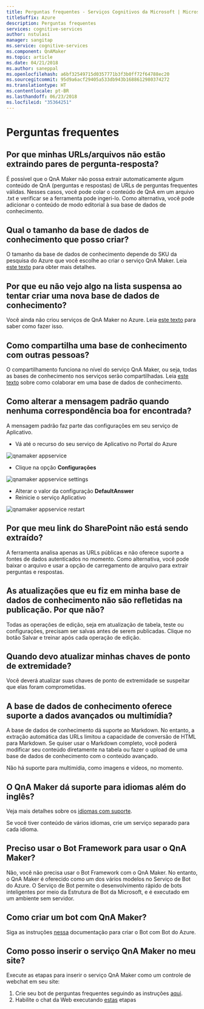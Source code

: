 ```yaml
---
title: Perguntas frequentes - Serviços Cognitivos da Microsoft | Microsoft Docs
titleSuffix: Azure
description: Perguntas frequentes
services: cognitive-services
author: nstulasi
manager: sangitap
ms.service: cognitive-services
ms.component: QnAMaker
ms.topic: article
ms.date: 04/21/2018
ms.author: saneppal
ms.openlocfilehash: a6bf32549715d0357771b3f3b0ff72f64788ec20
ms.sourcegitcommit: 95d9a6acf29405a533db943b1688612980374272
ms.translationtype: HT
ms.contentlocale: pt-BR
ms.lasthandoff: 06/23/2018
ms.locfileid: "35364251"
---
```

# <a name="frequently-asked-questions"></a>Perguntas frequentes

## <a name="why-is-my-urlsfiles-is-not-extracting-question-answer-pairs"></a>Por que minhas URLs/arquivos não estão extraindo pares de pergunta-resposta?

É possível que o QnA Maker não possa extrair automaticamente algum conteúdo de QnA (perguntas e respostas) de URLs de perguntas frequentes válidas. Nesses casos, você pode colar o conteúdo de QnA em um arquivo .txt e verificar se a ferramenta pode ingeri-lo. Como alternativa, você pode adicionar o conteúdo de modo editorial à sua base de dados de conhecimento.

## <a name="how-large-a-knowledge-base-can-i-create"></a>Qual o tamanho da base de dados de conhecimento que posso criar?

O tamanho da base de dados de conhecimento depende do SKU da pesquisa do Azure que você escolhe ao criar o serviço QnA Maker. Leia [este texto](./Tutorials/choosing-capacity-qnamaker-deployment.md) para obter mais detalhes.

## <a name="why-do-i-not-see-anything-in-the-drop-down-for-when-i-try-to-create-a-new-knowledge-base"></a>Por que eu não vejo algo na lista suspensa ao tentar criar uma nova base de dados de conhecimento?

Você ainda não criou serviços de QnA Maker no Azure. Leia [este texto](./How-To/set-up-qnamaker-service-azure.md) para saber como fazer isso.

## <a name="how-do-i-share-a-knowledge-base-with-other"></a>Como compartilha uma base de conhecimento com outras pessoas?

O compartilhamento funciona no nível do serviço QnA Maker, ou seja, todas as bases de conhecimento nos serviços serão compartilhadas. Leia [este texto](./How-To/collaborate-knowledge-base.md) sobre como colaborar em uma base de dados de conhecimento.

## <a name="how-can-i-change-the-default-message-when-no-good-match-is-found"></a>Como alterar a mensagem padrão quando nenhuma correspondência boa for encontrada?

A mensagem padrão faz parte das configurações em seu serviço de Aplicativo.
- Vá até o recurso do seu serviço de Aplicativo no Portal do Azure

![qnamaker appservice](./media/qnamaker-faq/qnamaker-resource-list-appservice.png)
- Clique na opção **Configurações**

![qnamaker appservice settings](./media/qnamaker-faq/qnamaker-appservice-settings.png)
- Alterar o valor da configuração **DefaultAnswer**
- Reinicie o serviço Aplicativo

![qnamaker appservice restart](./media/qnamaker-faq/qnamaker-appservice-restart.png)

## <a name="why-is-my-sharepoint-link-not-getting-extracted"></a>Por que meu link do SharePoint não está sendo extraído?

A ferramenta analisa apenas as URLs públicas e não oferece suporte a fontes de dados autenticados no momento. Como alternativa, você pode baixar o arquivo e usar a opção de carregamento de arquivo para extrair perguntas e respostas.


## <a name="the-updates-that-i-made-to-my-knowledge-base-are-not-reflected-on-publish-why-not"></a>As atualizações que eu fiz em minha base de dados de conhecimento não são refletidas na publicação. Por que não?

Todas as operações de edição, seja em atualização de tabela, teste ou configurações, precisam ser salvas antes de serem publicadas. Clique no botão Salvar e treinar após cada operação de edição.

## <a name="when-should-i-refresh-my-endpoint-keys"></a>Quando devo atualizar minhas chaves de ponto de extremidade?

Você deverá atualizar suas chaves de ponto de extremidade se suspeitar que elas foram comprometidas.

## <a name="does-the-knowledge-base-support-rich-data-or-multimedia"></a>A base de dados de conhecimento oferece suporte a dados avançados ou multimídia?

A base de dados de conhecimento dá suporte ao Markdown. No entanto, a extração automática das URLs limitou a capacidade de conversão de HTML para Markdown. Se quiser usar o Markdown completo, você poderá modificar seu conteúdo diretamente na tabela ou fazer o upload de uma base de dados de conhecimento com o conteúdo avançado.

Não há suporte para multimídia, como imagens e vídeos, no momento.

## <a name="does-qna-maker-support-non-english-languages"></a>O QnA Maker dá suporte para idiomas além do inglês?

Veja mais detalhes sobre os [idiomas com suporte](./Overview/languages-supported.md).

Se você tiver conteúdo de vários idiomas, crie um serviço separado para cada idioma.

## <a name="do-i-need-to-use-bot-framework-in-order-to-use-qna-maker"></a>Preciso usar o Bot Framework para usar o QnA Maker?

Não, você não precisa usar o Bot Framework com o QnA Maker. No entanto, o QnA Maker é oferecido como um dos vários modelos no Serviço de Bot do Azure. O Serviço de Bot permite o desenvolvimento rápido de bots inteligentes por meio da Estrutura de Bot da Microsoft, e é executado em um ambiente sem servidor.

## <a name="how-can-i-create-a-bot-with-qna-maker"></a>Como criar um bot com QnA Maker?

Siga as instruções [nessa](./Tutorials/create-qna-bot.md) documentação para criar o Bot com Bot do Azure.

## <a name="how-do-i-embed-the-qna-maker-service-in-my-website"></a>Como posso inserir o serviço QnA Maker no meu site?

Execute as etapas para inserir o serviço QnA Maker como um controle de webchat em seu site:

1. Crie seu bot de perguntas frequentes seguindo as instruções [aqui](./Tutorials/create-qna-bot.md).
2. Habilite o chat da Web executando [estas](https://docs.microsoft.com/en-us/azure/bot-service/bot-service-channel-connect-webchat) etapas


